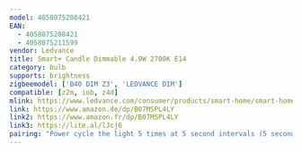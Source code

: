 ```yaml
---
model: 4058075208421
EAN: 
  - 4058075208421
  - 4058075211599
vendor: Ledvance
title: Smart+ Candle Dimmable 4.9W 2700K E14
category: bulb
supports: brightness
zigbeemodel: ['B40 DIM Z3', 'LEDVANCE DIM']
compatible: [z2m, iob, z4d]
mlink: https://www.ledvance.com/consumer/products/smart-home/smart-home-products-with-zigbee-technology/smart-home-lamps/classic-lamps-with-zigbee-technology/smart-candle-dimmable/index.jsp
link: https://www.amazon.de/dp/B07MSPL4LY
link2: https://www.amazon.fr/dp/B07MSPL4LY
link3: https://lite.al/lJcj6
pairing: "Power cycle the light 5 times at 5 second intervals (5 seconds on, 5 seconds off, finally turning on and leaving). The light should the flash, to incidcate it's in pairing mode"
---
```

